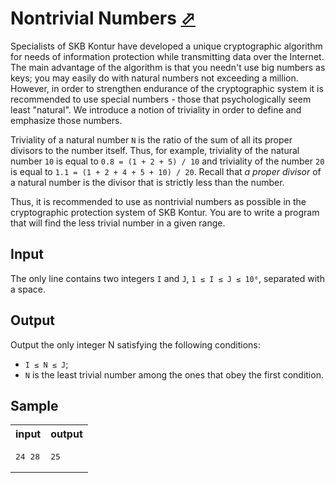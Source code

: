 # Nontrivial Numbers [⬀](https://acm.timus.ru/problem.aspx?space=1&num=1118)

Specialists of SKB Kontur have developed a unique cryptographic algorithm for needs of information protection while transmitting data over the Internet. The main advantage of the algorithm is that you needn't use big numbers as keys; you may easily do with natural numbers not exceeding a million. However, in order to strengthen endurance of the cryptographic system it is recommended to use special numbers - those that psychologically seem least "natural". We introduce a notion of triviality in order to define and emphasize those numbers.

Triviality of a natural number `N` is the ratio of the sum of all its proper divisors to the number itself. Thus, for example, triviality of the natural number `10` is equal to `0.8 = (1 + 2 + 5) / 10` and triviality of the number `20` is equal to `1.1 = (1 + 2 + 4 + 5 + 10) / 20`. Recall that *a proper divisor* of a natural number is the divisor that is strictly less than the number.

Thus, it is recommended to use as nontrivial numbers as possible in the cryptographic protection system of SKB Kontur. You are to write a program that will find the less trivial number in a given range.

## Input

The only line contains two integers `I` and `J`, `1 ≤ I ≤ J ≤ 10⁶`, separated with a space.

## Output

Output the only integer N satisfying the following conditions:
- `I ≤ N ≤ J`;
- `N` is the least trivial number among the ones that obey the first condition.

## Sample

<table>
<tr>
<th>input</th>
<th>output</th>
</tr>
<tr>
<td style="vertical-align: top">
<pre>
24 28
</pre>
</td>
<td style="vertical-align: top">
<pre>
25
</pre>
</td>
</tr>
</table>
